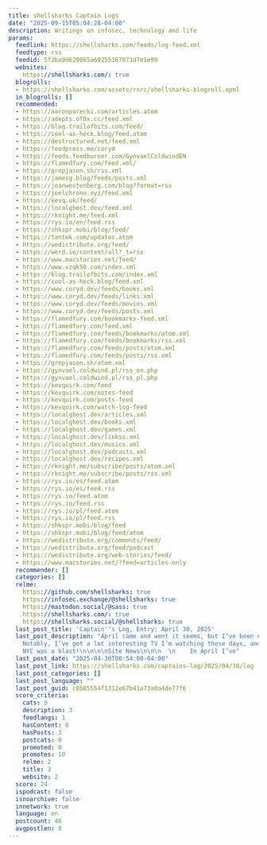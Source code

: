```yaml
---
title: shellsharks Captain Logs
date: "2025-09-15T05:04:28-04:00"
description: Writings on infosec, technology and life
params:
  feedlink: https://shellsharks.com/feeds/log-feed.xml
  feedtype: rss
  feedid: 5f2ba9d629865a69255167071d7e1e99
  websites:
    https://shellsharks.com/: true
  blogrolls:
  - https://shellsharks.com/assets/rsrc/shellsharks-blogroll.opml
  in_blogrolls: []
  recommended:
  - https://aaronparecki.com/articles.atom
  - https://adepts.of0x.cc/feed.xml
  - https://blog.trailofbits.com/feed/
  - https://cool-as-heck.blog/feed.atom
  - https://destructured.net/feed.xml
  - https://feedpress.me/coryd
  - https://feeds.feedburner.com/GynvaelColdwindEN
  - https://flamedfury.com/feed.xml/
  - https://grepjason.sh/rss.xml
  - https://jamesg.blog/feeds/posts.xml
  - https://joanwestenberg.com/blog?format=rss
  - https://joelchrono.xyz/feed.xml
  - https://kevq.uk/feed/
  - https://localghost.dev/feed.xml
  - https://rknight.me/feed.xml
  - https://rys.io/en/feed.rss
  - https://shkspr.mobi/blog/feed/
  - https://tantek.com/updates.atom
  - https://wedistribute.org/feed/
  - https://werd.io/content/all?_t=rss
  - https://www.macstories.net/feed/
  - https://www.vzqk50.com/index.xml
  - https://blog.trailofbits.com/index.xml
  - https://cool-as-heck.blog/feed.xml
  - https://www.coryd.dev/feeds/books.xml
  - https://www.coryd.dev/feeds/links.xml
  - https://www.coryd.dev/feeds/movies.xml
  - https://www.coryd.dev/feeds/posts.xml
  - https://flamedfury.com/bookmarks-feed.xml
  - https://flamedfury.com/feed.xml
  - https://flamedfury.com/feeds/bookmarks/atom.xml
  - https://flamedfury.com/feeds/bookmarks/rss.xml
  - https://flamedfury.com/feeds/posts/atom.xml
  - https://flamedfury.com/feeds/posts/rss.xml
  - https://grepjason.sh/atom.xml
  - https://gynvael.coldwind.pl/rss_en.php
  - https://gynvael.coldwind.pl/rss_pl.php
  - https://kevquirk.com/feed
  - https://kevquirk.com/notes-feed
  - https://kevquirk.com/posts-feed
  - https://kevquirk.com/watch-log-feed
  - https://localghost.dev/articles.xml
  - https://localghost.dev/books.xml
  - https://localghost.dev/games.xml
  - https://localghost.dev/linkss.xml
  - https://localghost.dev/musics.xml
  - https://localghost.dev/podcasts.xml
  - https://localghost.dev/recipes.xml
  - https://rknight.me/subscribe/posts/atom.xml
  - https://rknight.me/subscribe/posts/rss.xml
  - https://rys.io/es/feed.atom
  - https://rys.io/es/feed.rss
  - https://rys.io/feed.atom
  - https://rys.io/feed.rss
  - https://rys.io/pl/feed.atom
  - https://rys.io/pl/feed.rss
  - https://shkspr.mobi/blog/feed
  - https://shkspr.mobi/blog/feed/atom
  - https://wedistribute.org/comments/feed/
  - https://wedistribute.org/feed/podcast
  - https://wedistribute.org/web-stories/feed/
  - https://www.macstories.net/?feed=articles-only
  recommender: []
  categories: []
  relme:
    https://github.com/shellsharks: true
    https://infosec.exchange/@shellsharks: true
    https://mastodon.social/@sass: true
    https://shellsharks.com/: true
    https://shellsharks.social/@shellsharks: true
  last_post_title: 'Captain''s Log, Entry: April 30, 2025'
  last_post_description: "April came and went it seems, but I’ve been up to a lot!
    Notably, I’ve got a lot interesting TV I’m watching these days, and my trip to
    NYC was a blast!\n\n\n\nSite News\n\n\n  \n    In April I’ve"
  last_post_date: "2025-04-30T00:54:00-04:00"
  last_post_link: https://shellsharks.com/captains-log/2025/04/30/log
  last_post_categories: []
  last_post_language: ""
  last_post_guid: c8b85554f1312e67b41a73a0a4de77f6
  score_criteria:
    cats: 0
    description: 3
    feedlangs: 1
    hasContent: 0
    hasPosts: 3
    postcats: 0
    promoted: 0
    promotes: 10
    relme: 2
    title: 3
    website: 2
  score: 24
  ispodcast: false
  isnoarchive: false
  innetwork: true
  language: en
  postcount: 46
  avgpostlen: 0
---
```

